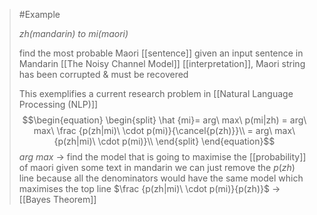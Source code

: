 
>	#Example
>	
>	*zh(mandarin) to mi(maori)*
>	
>	find the most probable Maori [[sentence]] given an input sentence in Mandarin [[The Noisy Channel Model]] [[interpretation]], Maori string has been corrupted & must be recovered
>	
>	This exemplifies a current research problem in [[Natural Language Processing (NLP)]]
>	$$\begin{equation}
	\begin{split} 
	\hat {mi}= arg\ max\ p(mi|zh)
		= arg\ max\ \frac {p(zh|mi)\ \cdot p(mi)}{\cancel{p(zh)}}\\
		= arg\ max\ {p(zh|mi)\ \cdot p(mi)}\\
		\end{split}
		\end{equation}$$$arg\ max$ $\rightarrow$ find the model that is going to maximise the [[probability]] of maori given some text in mandarin
		we can just remove the $p(zh)$ line because all the denominators would have the same model which maximises the top line
		$\frac {p(zh|mi)\ \cdot p(mi)}{p(zh)}$ $\rightarrow$ [[Bayes Theorem]]

